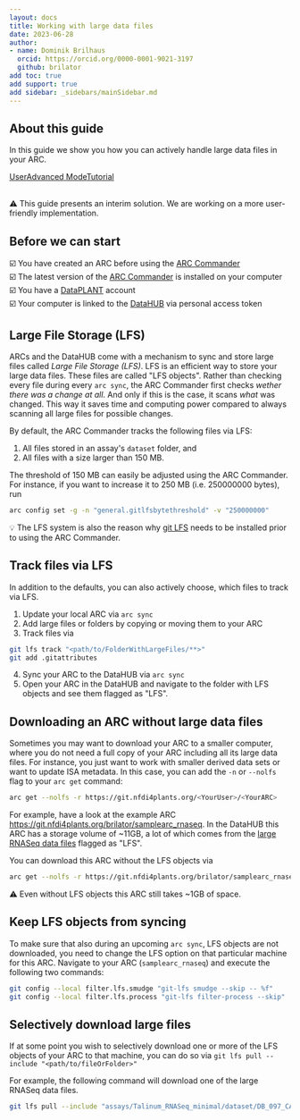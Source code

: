 ```yaml
---
layout: docs
title: Working with large data files
date: 2023-06-28
author:
- name: Dominik Brilhaus
  orcid: https://orcid.org/0000-0001-9021-3197
  github: brilator
add toc: true
add support: true
add sidebar: _sidebars/mainSidebar.md
---
```


## About this guide

In this guide we show you how you can actively handle large data files in your ARC. 

<a href="./index.html">
    <span class="badge-category">User</span><span class="badge-selected" id="badge-advanced">Advanced</span>
    <span class="badge-category">Mode</span><span class="badge-selected" id="badge-tutorial">Tutorial</span>    
</a>

<br>
<br>


:warning:
This guide presents an interim solution. We are working on a more user-friendly implementation.

## Before we can start

:ballot_box_with_check: You have created an ARC before using the [ARC Commander](./../implementation/ArcCommander.html)  
:ballot_box_with_check: The latest version of the [ARC Commander](https://github.com/nfdi4plants/arcCommander/releases) is installed on your computer  
:ballot_box_with_check: You have a [DataPLANT](https://register.nfdi4plants.org) account  
:ballot_box_with_check: Your computer is linked to the [DataHUB](https://git.nfdi4plants.org) via personal access token


## Large File Storage (LFS)

ARCs and the DataHUB come with a mechanism to sync and store large files called *Large File Storage (LFS)*. LFS is an efficient way to store your large data files. These files are called "LFS objects". Rather than checking every file during every `arc sync`, the ARC Commander first checks *wether there was a change at all*. And only if this is the case, it scans *what* was changed. This way it saves time and computing power compared to always scanning all large files for possible changes. 

By default, the ARC Commander tracks the following files via LFS: 
  1. All files stored in an assay's `dataset` folder, and
  2. All files with a size larger than 150 MB. 

The threshold of 150 MB can easily be adjusted using the ARC Commander. For instance, if you want to increase it to 250 MB (i.e. 250000000 bytes), run

```bash
arc config set -g -n "general.gitlfsbytethreshold" -v "250000000"
```

:bulb: The LFS system is also the reason why [git LFS](https://git-lfs.github.com/) needs to be installed prior to using the ARC Commander. 

## Track files via LFS

In addition to the defaults, you can also actively choose, which files to track via LFS. 

1. Update your local ARC via `arc sync`
2. Add large files or folders by copying or moving them to your ARC
3. Track files via

```bash
git lfs track "<path/to/FolderWithLargeFiles/**>"
git add .gitattributes
```

4. Sync your ARC to the DataHUB via `arc sync`
5. Open your ARC in the DataHUB and navigate to the folder with LFS objects and see them flagged as "LFS".

## Downloading an ARC without large data files

Sometimes you may want to download your ARC to a smaller computer, where you do not need a full copy of your ARC including all its large data files. For instance, you just want to work with smaller derived data sets or want to update ISA metadata. 
In this case, you can add the `-n` or `--nolfs` flag to your `arc get` command: 


```bash
arc get --nolfs -r https://git.nfdi4plants.org/<YourUser>/<YourARC>
```

For example, have a look at the example ARC https://git.nfdi4plants.org/brilator/samplearc_rnaseq. 
In the DataHUB this ARC has a storage volume of ~11GB, a lot of which comes from the [large RNASeq data files](https://git.nfdi4plants.org/brilator/samplearc_rnaseq/-/tree/main/assays/Talinum_RNASeq_minimal/dataset) flagged as "LFS". 

You can download this ARC without the LFS objects via

```bash
arc get --nolfs -r https://git.nfdi4plants.org/brilator/samplearc_rnaseq
```

:warning: Even without LFS objects this ARC still takes ~1GB of space.

## Keep LFS objects from syncing

To make sure that also during an upcoming `arc sync`, LFS objects are not downloaded, you need to change the LFS option on that particular machine for this ARC.
Navigate to your ARC (`samplearc_rnaseq`) and execute the following two commands:

```bash
git config --local filter.lfs.smudge "git-lfs smudge --skip -- %f"
git config --local filter.lfs.process "git-lfs filter-process --skip"
```

## Selectively download large files

If at some point you wish to selectively download one or more of the LFS objects of your ARC to that machine, you can do so via `git lfs pull --include "<path/to/fileOrFolder>"`

For example, the following command will download one of the large RNASeq data files.

```bash
git lfs pull --include "assays/Talinum_RNASeq_minimal/dataset/DB_097_CAMMD_CAGATC_L001_R1_001.fastq.gz"
```
